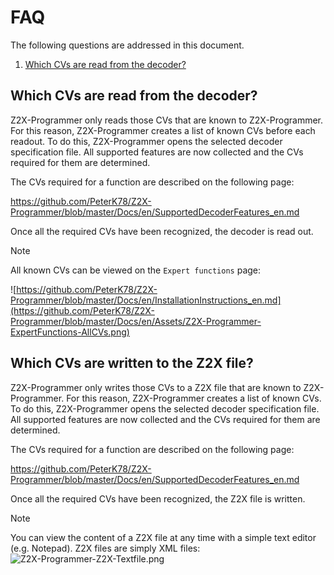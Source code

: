 # FAQ
The following questions are addressed in this document.

1. [Which CVs are read from the decoder?](#which-cvs-are-read-from-the-decoder)

## Which CVs are read from the decoder?
Z2X-Programmer only reads those CVs that are known to Z2X-Programmer. For this reason, Z2X-Programmer creates a list of known CVs before each readout. To do this, Z2X-Programmer opens the selected decoder specification file. All supported features are now collected and the CVs required for them are determined.

The CVs required for a function are described on the following page:

https://github.com/PeterK78/Z2X-Programmer/blob/master/Docs/en/SupportedDecoderFeatures_en.md

Once all the required CVs have been recognized, the decoder is read out.

>[!NOTE]
> All known CVs can be viewed on the `Expert functions` page:
>
> ![https://github.com/PeterK78/Z2X-Programmer/blob/master/Docs/en/InstallationInstructions_en.md](https://github.com/PeterK78/Z2X-Programmer/blob/master/Docs/en/Assets/Z2X-Programmer-ExpertFunctions-AllCVs.png)

## Which CVs are written to the Z2X file?
Z2X-Programmer only writes those CVs to a Z2X file that are known to Z2X-Programmer. For this reason, Z2X-Programmer creates a list of known CVs. To do this, Z2X-Programmer opens the selected decoder specification file. All supported features are now collected and the CVs required for them are determined.

The CVs required for a function are described on the following page:

https://github.com/PeterK78/Z2X-Programmer/blob/master/Docs/en/SupportedDecoderFeatures_en.md

Once all the required CVs have been recognized, the Z2X file is written.

>[!NOTE]
> You can view the content of a Z2X file at any time with a simple text editor (e.g. Notepad). Z2X files are simply XML files:
> ![Z2X-Programmer-Z2X-Textfile.png](https://github.com/PeterK78/Z2X-Programmer/blob/master/Docs/en/Assets/Z2X-Programmer-Z2X-Textfile.png)


